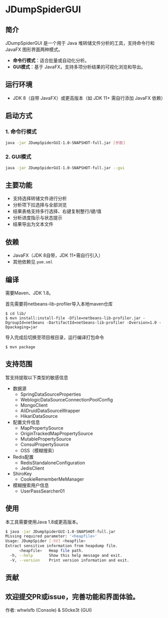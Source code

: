 # JDumpSpiderGUI

## 简介
JDumpSpiderGUI 是一个用于 Java 堆转储文件分析的工具，支持命令行和 JavaFX 图形界面两种模式。

- **命令行模式**：适合批量或自动化分析。
- **GUI模式**：基于 JavaFX，支持多项分析结果的可视化浏览和导出。

## 运行环境
- JDK 8（自带 JavaFX）或更高版本（如 JDK 11+ 需自行添加 JavaFX 依赖）

## 启动方式

### 1. 命令行模式
```sh
java -jar JDumpSpiderGUI-1.0-SNAPSHOT-full.jar [参数]
```

### 2. GUI模式
```sh
java -jar JDumpSpiderGUI-1.0-SNAPSHOT-full.jar --gui
```

## 主要功能
- 支持选择转储文件进行分析
- 分析项下拉选择与全部浏览
- 结果表格支持多行选择、右键复制整行/键/值
- 分析进度指示与状态提示
- 结果导出为文本文件

## 依赖
- JavaFX（JDK 8自带，JDK 11+需自行引入）
- 其他依赖见 `pom.xml`

## 编译
需要Maven、JDK 1.8。

首先需要将netbeans-lib-profiler导入本地maven仓库
```
$ cd lib/
$ mvn install:install-file -Dfile=netbeans-lib-profiler.jar -DgroupId=netbeans -DartifactId=netbeans-lib-profiler -Dversion=1.0 -Dpackaging=jar
```
导入完成后切换至项目根目录，运行编译打包命令
```
$ mvn package
```
## 支持范围

暂支持提取以下类型的敏感信息

- 数据源
  - SpringDataSourceProperties
  - WeblogicDataSourceConnectionPoolConfig
  - MongoClient
  - AliDruidDataSourceWrapper
  - HikariDataSource
- 配置文件信息
  - MapPropertySource
  - OriginTrackedMapPropertySource
  - MutablePropertySource
  - ConsulPropertySource
  - OSS（模糊搜索）
- Redis配置
  - RedisStandaloneConfiguration
  - JedisClient
- ShiroKey
  - CookieRememberMeManager
- 模糊搜索用户信息
  - UserPassSearcher01


## 使用

本工具需要使用Java 1.8或更高版本。

```sh
$ java -jar JDumpSpiderGUI-1.0-SNAPSHOT-full.jar                  
Missing required parameter: '<heapfile>'
Usage: JDumpSpider [-hV] <heapfile>                   
Extract sensitive information from heapdump file.     
      <heapfile>   Heap file path.                    
  -h, --help       Show this help message and exit.   
  -V, --version    Print version information and exit.

```

## 贡献

欢迎提交PR或issue，完善功能和界面体验。
---
作者: whwlsfb (Console) & S0cke3t (GUI)


